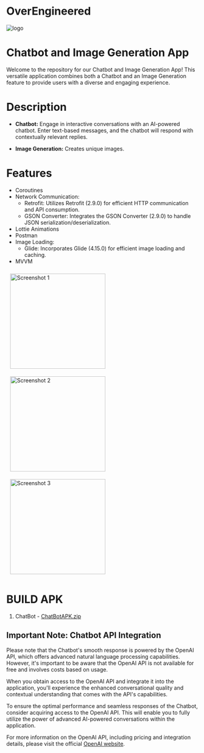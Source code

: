 # OverEngineered


![logo](https://github.com/yellurividyendra/OverEngineered/assets/124505605/e945daac-3105-4dbb-8d07-38ecafe5bca8)
#                               Chatbot and Image Generation App

Welcome to the repository for our Chatbot and Image Generation App! This versatile application combines both a Chatbot and an Image Generation feature to provide users with a diverse and engaging experience.
# Description
- **Chatbot:** Engage in interactive conversations with an AI-powered chatbot. Enter text-based messages, and the chatbot will respond with contextually relevant replies.

- **Image Generation:** Creates unique images.

# Features
* Coroutines
* Network Communication:
  * Retrofit: Utilizes Retrofit (2.9.0) for efficient HTTP communication and API consumption.
  * GSON Converter: Integrates the GSON Converter (2.9.0) to handle JSON serialization/deserialization.
* Lottie Animations
* Postman
* Image Loading:
  * Glide: Incorporates Glide (4.15.0) for efficient image loading and caching.
* MVVM


<div style="display: flex; flex-wrap: wrap;">
    <img src="https://github.com/yellurividyendra/OverEngineered/assets/124505605/da8f1075-c42e-4a4d-b72e-7da8c65cfd7c" alt="Screenshot 1" width="250" style="margin: 10px;" />
    <img src="https://github.com/yellurividyendra/OverEngineered/assets/124505605/38f84558-629b-47d5-a1ae-d0e02cc824c7" alt="Screenshot 2" width="250" style="margin: 10px;" />
    <img src="https://github.com/yellurividyendra/OverEngineered/assets/124505605/cf25fde3-b9c9-4041-b2f5-f7b56a533b09" alt="Screenshot 3" width="250" style="margin: 10px;" />
</div>


# BUILD APK
1. ChatBot - [ChatBotAPK.zip](https://github.com/yellurividyendra/OverEngineered/files/12388072/ChatBotAPK.zip)

## Important Note: Chatbot API Integration

Please note that the Chatbot's smooth response is powered by the OpenAI API, which offers advanced natural language processing capabilities. However, it's important to be aware that the OpenAI API is not available for free and involves costs based on usage.

When you obtain access to the OpenAI API and integrate it into the application, you'll experience the enhanced conversational quality and contextual understanding that comes with the API's capabilities.

To ensure the optimal performance and seamless responses of the Chatbot, consider acquiring access to the OpenAI API. This will enable you to fully utilize the power of advanced AI-powered conversations within the application.

For more information on the OpenAI API, including pricing and integration details, please visit the official [OpenAI website](https://www.openai.com).



